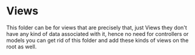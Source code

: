 # Views

This folder can be for views that are precisely that, just Views they don't have any kind of data associated with it, hence no need for controllers or models you can get rid of this folder and add these kinds of views on the root as well.